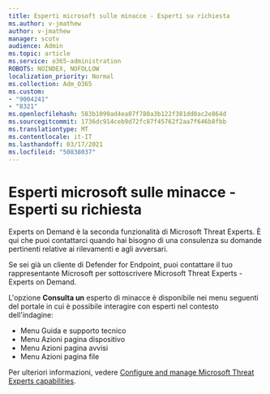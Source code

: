 ```yaml
---
title: Esperti microsoft sulle minacce - Esperti su richiesta
ms.author: v-jmathew
author: v-jmathew
manager: scotv
audience: Admin
ms.topic: article
ms.service: o365-administration
ROBOTS: NOINDEX, NOFOLLOW
localization_priority: Normal
ms.collection: Adm_O365
ms.custom:
- "9004241"
- "8321"
ms.openlocfilehash: 583b1099ad4ea07f780a3b122f381dd0ac2e864d
ms.sourcegitcommit: 1736dc914ceb9d72fc87f45762f2aa7f646b8fbb
ms.translationtype: MT
ms.contentlocale: it-IT
ms.lasthandoff: 03/17/2021
ms.locfileid: "50838037"
---
```

# <a name="microsoft-threat-experts---experts-on-demand"></a>Esperti microsoft sulle minacce - Esperti su richiesta

Experts on Demand è la seconda funzionalità di Microsoft Threat Experts. È qui che puoi contattarci quando hai bisogno di una consulenza su domande pertinenti relative ai rilevamenti e agli avversari.

Se sei già un cliente di Defender for Endpoint, puoi contattare il tuo rappresentante Microsoft per sottoscrivere Microsoft Threat Experts - Experts on Demand.

L'opzione **Consulta un** esperto di minacce è disponibile nei menu seguenti del portale in cui è possibile interagire con esperti nel contesto dell'indagine:

- Menu Guida e supporto tecnico
- Menu Azioni pagina dispositivo
- Menu Azioni pagina avvisi
- Menu Azioni pagina file

Per ulteriori informazioni, vedere [Configure and manage Microsoft Threat Experts capabilities](https://docs.microsoft.com/windows/security/threat-protection/microsoft-defender-atp/configure-microsoft-threat-experts).
